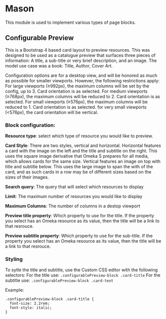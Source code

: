 # Mason
This module is used to implement various types of page blocks. 

## Configurable Preview
This is a Bootstrap 4 based card layout to preview resources. This was designed to be used as a catalogue preview that surfaces three pieces of information: A title, a sub-title or very brief description, and an image. The model use case was a book: Title, Author, Cover Art.

Configuration options are for a desktop view, and will be honored as much as possible for smaller viewports. However, the following restrictions apply:
For large viewports  (≥992px), the maximum columns will be set by the config, up to 3. Card orientation is as selected.
For medium viewports (≥768px), the maximum columns will be reduced to 2. Card orientation is as selected.
For small viewports (≥576px), the maximum columns will be reduced to 1. Card orientation is as selected.
for very small viewports (<576px), the card orientation will be vertical.

### Block configuration: 
**Resource type**: select which type of resource you would like to preview.

**Card Style**: There are two styles, vertical and horizontal. Horizontal features a card with the image on the left and the title and subtitle on the right. This uses the square image derivative that Omeka S prepares for all media, which allows cards for the same size. Vertical features an image on top with title and subtitle below. This uses the large image to span the with of the card, and as such cards in a row may be of different sizes based on the sizes of their images.

**Search query**: The query that will select which resources to display

**Limit**: The maximum number of resources you would like to display

**Maximum Columns**: The number of columns in a destop viewport 

**Preview title property**: Which property to use for the title. If the property you select has an Omeka resource as its value, then the title will be a link to that resrouce. 

**Preview subtitle property**: Which property to use for the sub-title. If the property you select has an Omeka resource as its value, then the title will be a link to that resrouce.   

### Styling
To sytle the title and subtitle, use the Custom CSS editor with the following selectors:
For the title use: `.configurablePreview-block .card-title` 
For the subtitle use: `.configurablePreview-block .card-text`

Example:
```
.configurablePreview-block .card-title {
  font-size: 2.2rem;
  font-style: italic;
}
```
